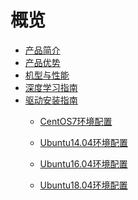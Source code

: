 # 概览

* [产品简介](ai/gpu/introduction)
* [产品优势](ai/gpu/advantage)
* [机型与性能](ai/gpu/type)
* [深度学习指南](ai/gpu/practice)
* [驱动安装指南](ai/gpu/operation/index)
    * [CentOS7环境配置](ai/gpu/operation/centos7_cuda)
    
    * [Ubuntu14.04环境配置](ai/gpu/operation/ubuntu14_cuda)
    
    * [Ubuntu16.04环境配置](ai/gpu/operation/ubuntu16_cuda)
    
    * [Ubuntu18.04环境配置](ai/gpu/operation/ubuntu18_cuda)







​    


​    
​        